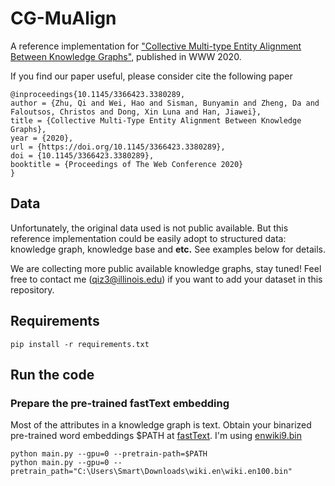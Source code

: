 # CG-MuAlign
A reference implementation for ["Collective Multi-type Entity Alignment Between Knowledge
Graphs"](https://gentlezhu.github.io/files/CollectiveLinkage.pdf), published in WWW 2020.

If you find our paper useful, please consider cite the following paper
```
@inproceedings{10.1145/3366423.3380289,
author = {Zhu, Qi and Wei, Hao and Sisman, Bunyamin and Zheng, Da and Faloutsos, Christos and Dong, Xin Luna and Han, Jiawei},
title = {Collective Multi-Type Entity Alignment Between Knowledge Graphs},
year = {2020},
url = {https://doi.org/10.1145/3366423.3380289},
doi = {10.1145/3366423.3380289},
booktitle = {Proceedings of The Web Conference 2020}
}
```
## Data
Unfortunately, the original data used is not public available. But this reference implementation could be easily adopt to structured data: knowledge graph, knowledge base and __etc.__ See examples below for details. 

We are collecting more public available knowledge graphs, stay tuned! Feel free to contact me (qiz3@illinois.edu) if you want to add your dataset in this repository. 

## Requirements
```
pip install -r requirements.txt
```

## Run the code

### Prepare the pre-trained fastText embedding
Most of the attributes in a knowledge graph is text. 
Obtain your binarized pre-trained word embeddings $PATH at [fastText](https://fasttext.cc/docs/en/english-vectors.html). I'm using [enwiki9.bin](https://fasttext.cc/docs/en/unsupervised-tutorial.html)

```
python main.py --gpu=0 --pretrain-path=$PATH
python main.py --gpu=0 --pretrain_path="C:\Users\Smart\Downloads\wiki.en\wiki.en100.bin"
```

